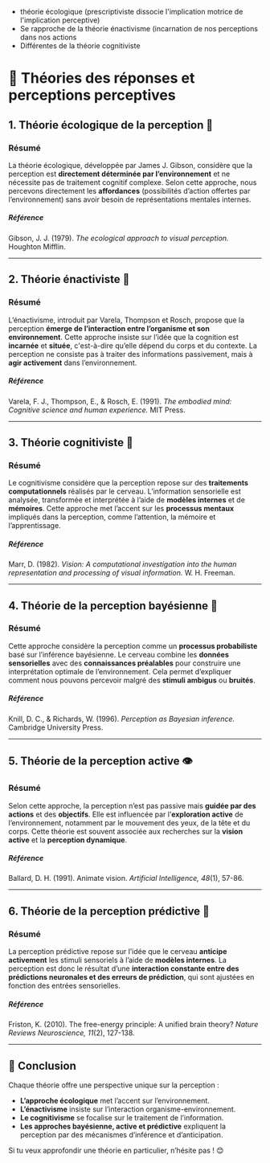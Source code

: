 - théorie écologique (prescriptiviste dissocie l'implication motrice de l'implication perceptive) 
- Se rapproche de la théorie énactivisme (incarnation de nos perceptions dans nos actions
- Différentes de la théorie cognitiviste

# 📌 Théories des réponses et perceptions perceptives  

## 1. Théorie écologique de la perception 🌿  

### **Résumé**  
La théorie écologique, développée par James J. Gibson, considère que la perception est **directement déterminée par l’environnement** et ne nécessite pas de traitement cognitif complexe. Selon cette approche, nous percevons directement les **affordances** (possibilités d’action offertes par l’environnement) sans avoir besoin de représentations mentales internes.  

##### Référence  
Gibson, J. J. (1979). *The ecological approach to visual perception.* Houghton Mifflin.  

---

## 2. Théorie énactiviste 🔄  

### **Résumé**  
L’énactivisme, introduit par Varela, Thompson et Rosch, propose que la perception **émerge de l’interaction entre l’organisme et son environnement**. Cette approche insiste sur l’idée que la cognition est **incarnée** et **située**, c'est-à-dire qu’elle dépend du corps et du contexte. La perception ne consiste pas à traiter des informations passivement, mais à **agir activement** dans l’environnement.  

##### Référence  
Varela, F. J., Thompson, E., & Rosch, E. (1991). *The embodied mind: Cognitive science and human experience.* MIT Press.  

---

## 3. Théorie cognitiviste 🧠  

### **Résumé**  
Le cognitivisme considère que la perception repose sur des **traitements computationnels** réalisés par le cerveau. L’information sensorielle est analysée, transformée et interprétée à l’aide de **modèles internes** et de **mémoires**. Cette approche met l’accent sur les **processus mentaux** impliqués dans la perception, comme l’attention, la mémoire et l’apprentissage.  

##### Référence  
Marr, D. (1982). *Vision: A computational investigation into the human representation and processing of visual information.* W. H. Freeman.  

---

## 4. Théorie de la perception bayésienne 🎲  

### **Résumé**  
Cette approche considère la perception comme un **processus probabiliste** basé sur l’inférence bayésienne. Le cerveau combine les **données sensorielles** avec des **connaissances préalables** pour construire une interprétation optimale de l’environnement. Cela permet d’expliquer comment nous pouvons percevoir malgré des **stimuli ambigus** ou **bruités**.  

##### Référence  
Knill, D. C., & Richards, W. (1996). *Perception as Bayesian inference.* Cambridge University Press.  

---

## 5. Théorie de la perception active 👁️  

### **Résumé**  
Selon cette approche, la perception n’est pas passive mais **guidée par des actions** et des **objectifs**. Elle est influencée par l’**exploration active** de l’environnement, notamment par le mouvement des yeux, de la tête et du corps. Cette théorie est souvent associée aux recherches sur la **vision active** et la **perception dynamique**.  

##### Référence  
Ballard, D. H. (1991). Animate vision. *Artificial Intelligence, 48*(1), 57-86.  

---

## 6. Théorie de la perception prédictive 🔮  

### **Résumé**  
La perception prédictive repose sur l’idée que le cerveau **anticipe activement** les stimuli sensoriels à l’aide de **modèles internes**. La perception est donc le résultat d’une **interaction constante entre des prédictions neuronales et des erreurs de prédiction**, qui sont ajustées en fonction des entrées sensorielles.  

##### Référence  
Friston, K. (2010). The free-energy principle: A unified brain theory? *Nature Reviews Neuroscience, 11*(2), 127-138.  

---

## 🧐 Conclusion  
Chaque théorie offre une perspective unique sur la perception :  
- **L’approche écologique** met l’accent sur l’environnement.  
- **L’énactivisme** insiste sur l’interaction organisme-environnement.  
- **Le cognitivisme** se focalise sur le traitement de l’information.  
- **Les approches bayésienne, active et prédictive** expliquent la perception par des mécanismes d’inférence et d’anticipation.  

Si tu veux approfondir une théorie en particulier, n’hésite pas ! 😊
